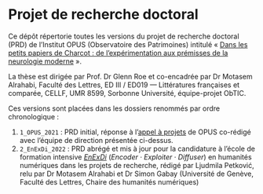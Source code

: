 # Projet de recherche doctoral
Ce dépôt répertorie toutes les versions du projet de recherche doctoral (PRD) de l’Institut OPUS (Observatoire des Patrimoines) intitulé  « [Dans les petits papiers de Charcot : de l’expérimentation aux prémisses de la neurologie moderne](https://www.theses.fr/s297199) ».

La thèse est dirigée par Prof. Dr Glenn Roe et co-encadrée par Dr Motasem Alrahabi, Faculté des Lettres, ED III / ED019 — Littératures françaises et comparée, CELLF, UMR 8599, Sorbonne Université, équipe-projet ObTIC.

Ces versions sont placées dans les dossiers renommés par ordre chronologique :
1. `1_OPUS_2021` : PRD initial, réponse à l’[appel à projets](https://institut-opus.sorbonne-universite.fr/actualites-opus/campagne-dattribution-de-contrats-doctoraux) de OPUS co-rédigé avec l’équipe de direction présentée ci-dessus.
2. `2_EnExDi_2022` : PRD abrégé et mis à jour pour la candidature à l’école de formation intensive [_EnExDi_](https://enexdi.sciencesconf.org) (_Encoder · Exploiter · Diffuser_) en humanités numériques dans les projets de recherche, rédigé par Ljudmila Petković, relu par Dr Motasem Alrahabi et Dr Simon Gabay (Université de Genève, Faculté des Lettres, Chaire des humanités numériques)